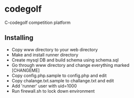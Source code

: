 # codegolf
C-codegolf competition platform

## Installing
 * Copy www directory to your web directory
 * Make and install runner directory
 * Create mysql DB and build schema using schema.sql
 * Go through www directory and change everything marked [CHANGEME]
 * Copy config.php.sample to config.php and edit
 * Copy chalange.txt.sample to challange.txt and edit
 * Add 'runner' user with uid=1000
 * Run firewall.sh to lock down environment
